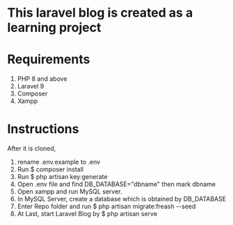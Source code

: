 # This laravel blog is created as a learning project

# Requirements
1. PHP 8 and above
2. Laravel 9
3. Composer
4. Xampp 

# Instructions
After it is cloned,
1. rename .env.example to .env
2. Run $ composer install
3. Run $ php artisan key:generate 
4. Open .env file and find DB_DATABASE="dbname" then mark dbname
5. Open xampp and run MySQL server.
6. In MySQL Server, create a database which is obtained by DB_DATABASE
7. Enter Repo folder and run $ php artisan migrate:freash --seed
8. At Last, start Laravel Blog by $ php artisan serve



